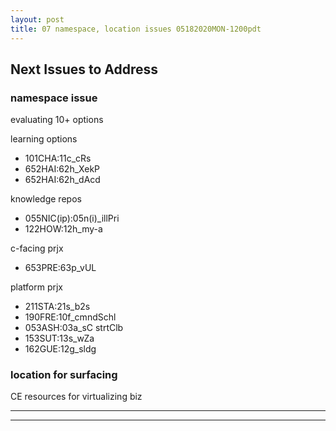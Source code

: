 ```yaml
---
layout: post
title: 07 namespace, location issues 05182020MON-1200pdt
---
```


##  Next Issues to Address  ##

### namespace issue  ###

evaluating 10+ options

learning options
- 101CHA:11c_cRs
- 652HAI:62h_XekP
- 652HAI:62h_dAcd

knowledge repos
- 055NIC(ip):05n(i)_illPri
- 122HOW:12h_my-a

c-facing prjx
- 653PRE:63p_vUL

platform prjx
- 211STA:21s_b2s
- 190FRE:10f_cmndSchl
- 053ASH:03a_sC strtClb
- 153SUT:13s_wZa
- 162GUE:12g_sldg



### location for surfacing ###

CE resources for virtualizing biz




---
---
